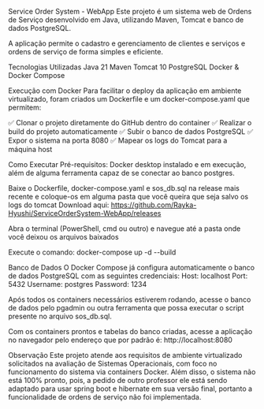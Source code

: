 Service Order System - WebApp
Este projeto é um sistema web de Ordens de Serviço desenvolvido em Java, utilizando Maven, Tomcat e banco de dados PostgreSQL.

A aplicação permite o cadastro e gerenciamento de clientes e serviços e ordens de serviço de forma simples e eficiente.

Tecnologias Utilizadas
Java 21
Maven
Tomcat 10
PostgreSQL
Docker & Docker Compose

Execução com Docker
Para facilitar o deploy da aplicação em ambiente virtualizado, foram criados um Dockerfile e um docker-compose.yaml que permitem:

✅ Clonar o projeto diretamente do GitHub dentro do container 
✅ Realizar o build do projeto automaticamente 
✅ Subir o banco de dados PostgreSQL 
✅ Expor o sistema na porta 8080 
✅ Mapear os logs do Tomcat para a máquina host 

Como Executar
Pré-requisitos: Docker desktop instalado e em execução, além de alguma ferramenta capaz de se conectar ao banco postgres.

Baixe o Dockerfile, docker-compose.yaml e sos_db.sql na release mais recente e coloque-os em alguma pasta que você queira que seja salvo os logs do tomcat
Download aqui: https://github.com/Rayka-Hyushi/ServiceOrderSystem-WebApp/releases

Abra o terminal (PowerShell, cmd ou outro) e navegue até a pasta onde você deixou os arquivos baixados

Execute o comando: docker-compose up -d --build

Banco de Dados
O Docker Compose já configura automaticamente o banco de dados PostgreSQL com as seguintes credenciais:
Host: localhost 
Port: 5432
Username: postgres 
Password: 1234 

Após todos os containers necessários estiverem rodando, acesse o banco de dados pelo pgadmin ou outra ferramenta que possa executar o script presente no arquivo sos_db.sql.

Com os containers prontos e tabelas do banco criadas, acesse a aplicação no navegador pelo endereço que por padrão é: http://localhost:8080

Observação
Este projeto atende aos requisitos de ambiente virtualizado solicitados na avaliação de Sistemas Operacionais, com foco no funcionamento do sistema via containers Docker. Além disso, o sistema não está 100% pronto, pois, a pedido de outro professor ele está sendo adaptado para usar spring boot e hibernate em sua versão final, portanto a funcionalidade de ordens de serviço não foi implementada.
